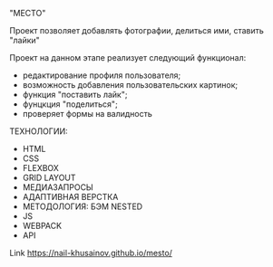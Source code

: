 "МЕСТО"

Проект позволяет добавлять фотографии, делиться ими, ставить "лайки"

Проект на данном этапе реализует следующий функционал:
- редактирование профиля пользователя;
- возможность добавления пользовательских картинок;
- функция "поставить лайк";
- фунцкция "поделиться";
- проверяет формы на валидность

ТЕХНОЛОГИИ:
- HTML
- CSS
- FLEXBOX
- GRID LAYOUT
- МЕДИАЗАПРОСЫ
- АДАПТИВНАЯ ВЕРСТКА
- МЕТОДОЛОГИЯ: БЭМ NESTED
- JS
- WEBPACK
- API

Link https://nail-khusainov.github.io/mesto/
